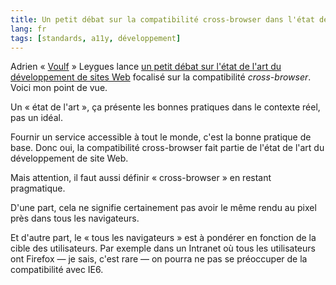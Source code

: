```yaml
---
title: Un petit débat sur la compatibilité cross-browser dans l'état de l'art du développement de sites Web
lang: fr
tags: [standards, a11y, développement]
---
```


Adrien « [Voulf](http://www.twitter.com/Voulf) » Leygues lance [un petit débat sur l'état de l'art du développement de sites Web](http://www.bootleygues.net/index.php?post/2010/02/19/Debat-sur-l-etat-de-l-art) focalisé sur la compatibilité *cross-browser*. Voici mon point de vue.

Un « état de l'art », ça présente les bonnes pratiques dans le contexte réel, pas un idéal.

Fournir un service accessible à tout le monde, c'est la bonne pratique de base. Donc oui, la compatibilité cross-browser fait partie de l'état de l'art du développement de site Web.

Mais attention, il faut aussi définir « cross-browser » en restant pragmatique.

D'une part, cela ne signifie certainement pas avoir le même rendu au pixel près dans tous les navigateurs.

Et d'autre part, le « tous les navigateurs » est à pondérer en fonction de la cible des utilisateurs. Par exemple dans un Intranet où tous les utilisateurs ont Firefox — je sais, c'est rare — on pourra ne pas se préoccuper de la compatibilité avec IE6.
